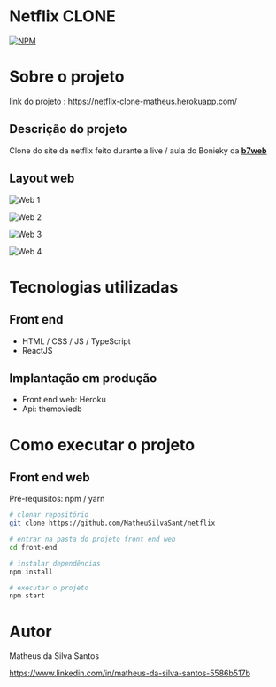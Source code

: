 # Netflix CLONE
[![NPM](https://img.shields.io/badge/License-MIT-yellowgreen)](https://github.com/MatheuSilvaSant/netflix/blob/master/LICENSE) 

# Sobre o projeto

link do projeto : https://netflix-clone-matheus.herokuapp.com/

## Descrição do projeto
Clone do site da netflix feito durante a live / aula do Bonieky da <a href="https://b7web.com.br/fullstack/"><strong>b7web</strong></a>


## Layout web
![Web 1](https://github.com/MatheuSilvaSant/sds2-images/blob/main/assets/home_netflix.png)

![Web 2](https://github.com/MatheuSilvaSant/sds2-images/blob/main/assets/home_netflix2.png)

![Web 3](https://github.com/MatheuSilvaSant/sds2-images/blob/main/assets/home_netflix3.png)

![Web 4](https://github.com/MatheuSilvaSant/sds2-images/blob/main/assets/home_netflix4.png)


# Tecnologias utilizadas

## Front end
- HTML / CSS / JS / TypeScript
- ReactJS

## Implantação em produção

- Front end web: Heroku
- Api: themoviedb

# Como executar o projeto


## Front end web
Pré-requisitos: npm / yarn

```bash
# clonar repositório
git clone https://github.com/MatheuSilvaSant/netflix

# entrar na pasta do projeto front end web
cd front-end

# instalar dependências
npm install

# executar o projeto
npm start
```

# Autor

Matheus da Silva Santos

https://www.linkedin.com/in/matheus-da-silva-santos-5586b517b

